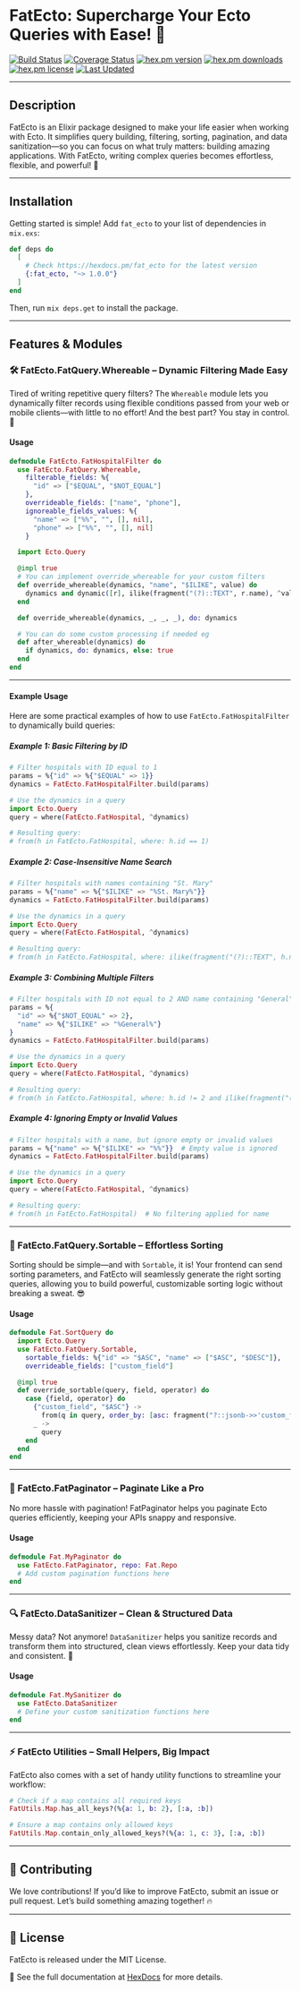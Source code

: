 # FatEcto: Supercharge Your Ecto Queries with Ease! 🚀

[![Build Status](https://github.com/tanweerdev/fat_ecto/actions/workflows/fat_ecto.yml/badge.svg)](https://github.com/tanweerdev/fat_ecto/actions)
[![Coverage Status](https://coveralls.io/repos/github/tanweerdev/fat_ecto/badge.svg)](https://coveralls.io/github/tanweerdev/fat_ecto)
[![hex.pm version](https://img.shields.io/hexpm/v/fat_ecto.svg)](https://hex.pm/packages/fat_ecto)
[![hex.pm downloads](https://img.shields.io/hexpm/dt/fat_ecto.svg)](https://hex.pm/packages/fat_ecto)
[![hex.pm license](https://img.shields.io/hexpm/l/fat_ecto.svg)](https://github.com/tanweerdev/fat_ecto/blob/master/LICENSE)
[![Last Updated](https://img.shields.io/github/last-commit/tanweerdev/fat_ecto.svg)](https://github.com/tanweerdev/fat_ecto/commits/master)

---

## Description

FatEcto is an Elixir package designed to make your life easier when working with Ecto. It simplifies query building, filtering, sorting, pagination, and data sanitization—so you can focus on what truly matters: building amazing applications. With FatEcto, writing complex queries becomes effortless, flexible, and powerful! 💪

---

## Installation

Getting started is simple! Add `fat_ecto` to your list of dependencies in `mix.exs`:

```elixir
def deps do
  [
    # Check https://hexdocs.pm/fat_ecto for the latest version
    {:fat_ecto, "~> 1.0.0"}
  ]
end
```

Then, run `mix deps.get` to install the package.

---

## Features & Modules

### 🛠 FatEcto.FatQuery.Whereable – Dynamic Filtering Made Easy

Tired of writing repetitive query filters? The `Whereable` module lets you dynamically filter records using flexible conditions passed from your web or mobile clients—with little to no effort! And the best part? You stay in control. 🚀

#### Usage

```elixir
defmodule FatEcto.FatHospitalFilter do
  use FatEcto.FatQuery.Whereable,
    filterable_fields: %{
      "id" => ["$EQUAL", "$NOT_EQUAL"]
    },
    overrideable_fields: ["name", "phone"],
    ignoreable_fields_values: %{
      "name" => ["%%", "", [], nil],
      "phone" => ["%%", "", [], nil]
    }

  import Ecto.Query

  @impl true
  # You can implement override_whereable for your custom filters
  def override_whereable(dynamics, "name", "$ILIKE", value) do
    dynamics and dynamic([r], ilike(fragment("(?)::TEXT", r.name), ^value))
  end

  def override_whereable(dynamics, _, _, _), do: dynamics

  # You can do some custom processing if needed eg
  def after_whereable(dynamics) do
    if dynamics, do: dynamics, else: true
  end
end
```

---

#### Example Usage

Here are some practical examples of how to use `FatEcto.FatHospitalFilter` to dynamically build queries:

##### Example 1: Basic Filtering by ID
```elixir
# Filter hospitals with ID equal to 1
params = %{"id" => %{"$EQUAL" => 1}}
dynamics = FatEcto.FatHospitalFilter.build(params)

# Use the dynamics in a query
import Ecto.Query
query = where(FatEcto.FatHospital, ^dynamics)

# Resulting query:
# from(h in FatEcto.FatHospital, where: h.id == 1)
```

##### Example 2: Case-Insensitive Name Search
```elixir
# Filter hospitals with names containing "St. Mary"
params = %{"name" => %{"$ILIKE" => "%St. Mary%"}}
dynamics = FatEcto.FatHospitalFilter.build(params)

# Use the dynamics in a query
import Ecto.Query
query = where(FatEcto.FatHospital, ^dynamics)

# Resulting query:
# from(h in FatEcto.FatHospital, where: ilike(fragment("(?)::TEXT", h.name), ^"%St. Mary%"))
```

##### Example 3: Combining Multiple Filters
```elixir
# Filter hospitals with ID not equal to 2 AND name containing "General"
params = %{
  "id" => %{"$NOT_EQUAL" => 2},
  "name" => %{"$ILIKE" => "%General%"}
}
dynamics = FatEcto.FatHospitalFilter.build(params)

# Use the dynamics in a query
import Ecto.Query
query = where(FatEcto.FatHospital, ^dynamics)

# Resulting query:
# from(h in FatEcto.FatHospital, where: h.id != 2 and ilike(fragment("(?)::TEXT", h.name), ^"%General%"))
```

##### Example 4: Ignoring Empty or Invalid Values
```elixir
# Filter hospitals with a name, but ignore empty or invalid values
params = %{"name" => %{"$ILIKE" => "%%"}}  # Empty value is ignored
dynamics = FatEcto.FatHospitalFilter.build(params)

# Use the dynamics in a query
import Ecto.Query
query = where(FatEcto.FatHospital, ^dynamics)

# Resulting query:
# from(h in FatEcto.FatHospital)  # No filtering applied for name
```

---

### 🔄 FatEcto.FatQuery.Sortable – Effortless Sorting

Sorting should be simple—and with `Sortable`, it is! Your frontend can send sorting parameters, and FatEcto will seamlessly generate the right sorting queries, allowing you to build powerful, customizable sorting logic without breaking a sweat. 😎

#### Usage

```elixir
defmodule Fat.SortQuery do
  import Ecto.Query
  use FatEcto.FatQuery.Sortable,
    sortable_fields: %{"id" => "$ASC", "name" => ["$ASC", "$DESC"]},
    overrideable_fields: ["custom_field"]

  @impl true
  def override_sortable(query, field, operator) do
    case {field, operator} do
      {"custom_field", "$ASC"} ->
        from(q in query, order_by: [asc: fragment("?::jsonb->>'custom_field'", q)])
      _ ->
        query
    end
  end
end
```

---

### 📌 FatEcto.FatPaginator – Paginate Like a Pro

No more hassle with pagination! FatPaginator helps you paginate Ecto queries efficiently, keeping your APIs snappy and responsive.

#### Usage

```elixir
defmodule Fat.MyPaginator do
  use FatEcto.FatPaginator, repo: Fat.Repo
  # Add custom pagination functions here
end
```

---

### 🔍 FatEcto.DataSanitizer – Clean & Structured Data

Messy data? Not anymore! `DataSanitizer` helps you sanitize records and transform them into structured, clean views effortlessly. Keep your data tidy and consistent. 🎯

#### Usage

```elixir
defmodule Fat.MySanitizer do
  use FatEcto.DataSanitizer
  # Define your custom sanitization functions here
end
```

---

### ⚡ FatEcto Utilities – Small Helpers, Big Impact

FatEcto also comes with a set of handy utility functions to streamline your workflow:

```elixir
# Check if a map contains all required keys
FatUtils.Map.has_all_keys?(%{a: 1, b: 2}, [:a, :b])

# Ensure a map contains only allowed keys
FatUtils.Map.contain_only_allowed_keys?(%{a: 1, c: 3}, [:a, :b])
```

---

## 🚀 Contributing

We love contributions! If you’d like to improve FatEcto, submit an issue or pull request. Let’s build something amazing together! 🔥

---

## 📜 License

FatEcto is released under the MIT License.

📖 See the full documentation at [HexDocs](https://hexdocs.pm/fat_ecto/) for more details.
